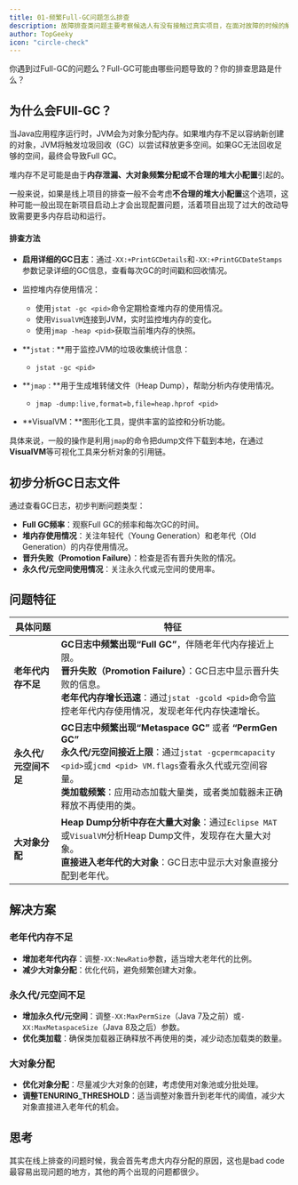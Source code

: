 ```yaml
---
title: 01-频繁Full-GC问题怎么排查
description: 故障排查类问题主要考察候选人有没有接触过真实项目，在面对故障的时候的解决问题的思路是什么？如何准确且高效地定位和解决问题。
author: TopGeeky
icon: "circle-check"
---
```


你遇到过Full-GC的问题么？Full-GC可能由哪些问题导致的？你的排查思路是什么？

## 为什么会FUll-GC？

当Java应用程序运行时，JVM会为对象分配内存。如果堆内存不足以容纳新创建的对象，JVM将触发垃圾回收（GC）以尝试释放更多空间。如果GC无法回收足够的空间，最终会导致Full GC。

堆内存不足可能是由于**内存泄漏、大对象频繁分配或不合理的堆大小配置**引起的。

一般来说，如果是线上项目的排查一般不会考虑**不合理的堆大小配置**这个选项，这种可能一般出现在新项目启动上才会出现配置问题，活着项目出现了过大的改动导致需要更多内存启动和运行。

#### 排查方法

- **启用详细的GC日志**：通过`-XX:+PrintGCDetails`和`-XX:+PrintGCDateStamps`参数记录详细的GC信息，查看每次GC的时间戳和回收情况。
- 监控堆内存使用情况：
  - 使用`jstat -gc <pid>`命令定期检查堆内存的使用情况。
  - 使用`VisualVM`连接到JVM，实时监控堆内存的变化。
  - 使用`jmap -heap <pid>`获取当前堆内存的快照。
- **`jstat：`**用于监控JVM的垃圾收集统计信息：
  - `jstat -gc <pid>`

- **`jmap：`**用于生成堆转储文件（Heap Dump），帮助分析内存使用情况。
  - `jmap -dump:live,format=b,file=heap.hprof <pid>`
- **VisualVM：**图形化工具，提供丰富的监控和分析功能。

具体来说，一般的操作是利用`jmap`的命令把dump文件下载到本地，在通过**VisualVM**等可视化工具来分析对象的引用链。

## 初步分析GC日志文件

通过查看GC日志，初步判断问题类型：

- **Full GC频率**：观察Full GC的频率和每次GC的时间。
- **堆内存使用情况**：关注年轻代（Young Generation）和老年代（Old Generation）的内存使用情况。
- **晋升失败（Promotion Failure）**：检查是否有晋升失败的情况。
- **永久代/元空间使用情况**：关注永久代或元空间的使用率。

## 问题特征

| 具体问题              | 特征                                                         |
| --------------------- | ------------------------------------------------------------ |
| **老年代内存不足**    | **GC日志中频繁出现“Full GC”**，伴随老年代内存接近上限。 <br />**晋升失败（Promotion Failure）**：GC日志中显示晋升失败的信息。 <br />**老年代内存增长迅速**：通过`jstat -gcold <pid>`命令监控老年代内存使用情况，发现老年代内存快速增长。 |
| **永久代/元空间不足** | **GC日志中频繁出现“Metaspace GC”** 或者 **“PermGen GC”**<br />**永久代/元空间接近上限**：通过`jstat -gcpermcapacity <pid>`或`jcmd <pid> VM.flags`查看永久代或元空间容量。<br />**类加载频繁**：应用动态加载大量类，或者类加载器未正确释放不再使用的类。 |
| **大对象分配**        | **Heap Dump分析中存在大量大对象**：通过`Eclipse MAT`或`VisualVM`分析Heap Dump文件，发现存在大量大对象。<br /> **直接进入老年代的大对象**：GC日志中显示大对象直接分配到老年代。 |

## 解决方案

### **老年代内存不足**

- **增加老年代内存**：调整`-XX:NewRatio`参数，适当增大老年代的比例。
- **减少大对象分配**：优化代码，避免频繁创建大对象。

### **永久代/元空间不足**

- **增加永久代/元空间**：调整`-XX:MaxPermSize`（Java 7及之前）或`-XX:MaxMetaspaceSize`（Java 8及之后）参数。
- **优化类加载**：确保类加载器正确释放不再使用的类，减少动态加载类的数量。

### **大对象分配**

- **优化对象分配**：尽量减少大对象的创建，考虑使用对象池或分批处理。
- **调整TENURING_THRESHOLD**：适当调整对象晋升到老年代的阈值，减少大对象直接进入老年代的机会。

## 思考

其实在线上排查的问题时候，我会首先考虑大内存分配的原因，这也是bad code 最容易出现问题的地方，其他的两个出现的问题都很少。